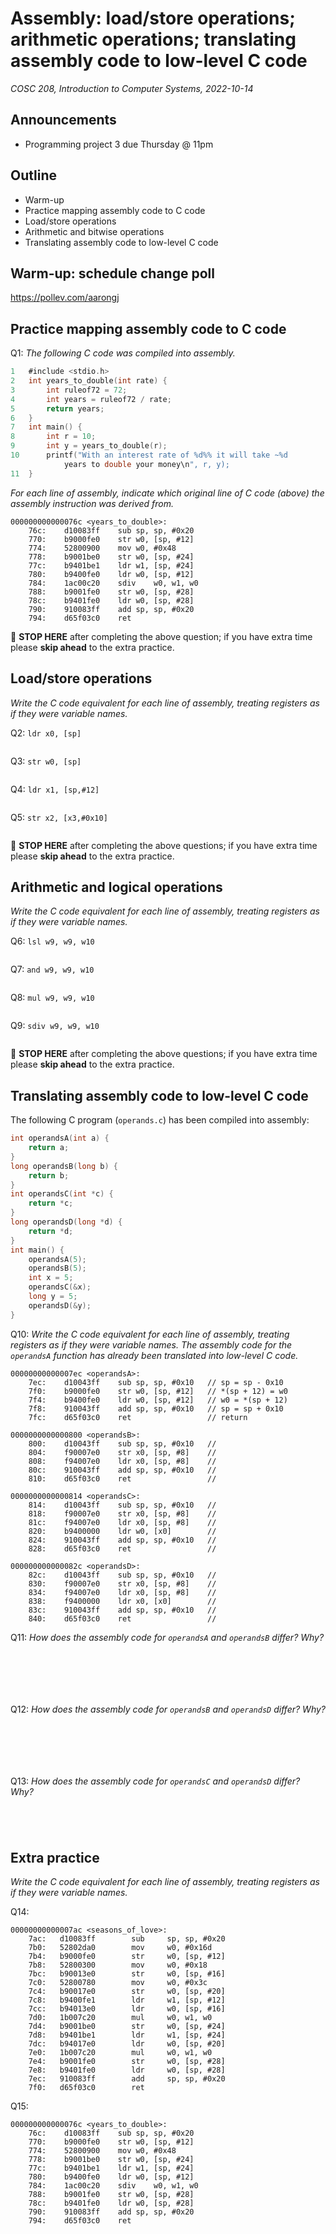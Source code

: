 # Assembly: load/store operations; arithmetic operations; translating assembly code to low-level C code
_COSC 208, Introduction to Computer Systems, 2022-10-14_

## Announcements
* Programming project 3 due Thursday @ 11pm

## Outline
* Warm-up
* Practice mapping assembly code to C code
* Load/store operations 
* Arithmetic and bitwise operations
* Translating assembly code to low-level C code

## Warm-up: schedule change poll
https://pollev.com/aarongj

## Practice mapping assembly code to C code
Q1: _The following C code was compiled into assembly._
```C
1   #include <stdio.h>
2   int years_to_double(int rate) {
3       int ruleof72 = 72;
4       int years = ruleof72 / rate;
5       return years;
6   }
7   int main() {
8       int r = 10;
9       int y = years_to_double(r);
10      printf("With an interest rate of %d%% it will take ~%d 
            years to double your money\n", r, y);
11  }
```
_For each line of assembly, indicate which original line of C code (above) the assembly instruction was derived from._
```
000000000000076c <years_to_double>:
    76c:	d10083ff 	sub	sp, sp, #0x20
    770:	b9000fe0 	str	w0, [sp, #12]
    774:	52800900 	mov	w0, #0x48
    778:	b9001be0 	str	w0, [sp, #24]
    77c:	b9401be1 	ldr	w1, [sp, #24]
    780:	b9400fe0 	ldr	w0, [sp, #12]
    784:	1ac00c20 	sdiv	w0, w1, w0
    788:	b9001fe0 	str	w0, [sp, #28]
    78c:	b9401fe0 	ldr	w0, [sp, #28]
    790:	910083ff 	add	sp, sp, #0x20
    794:	d65f03c0 	ret
```

🛑 **STOP HERE** after completing the above question; if you have extra time please **skip ahead** to the extra practice.

## Load/store operations
 _Write the C code equivalent for each line of assembly, treating registers as if they were variable names._

Q2: `ldr x0, [sp]`
```C


```

Q3: `str w0, [sp]`
```C


```

Q4: `ldr x1, [sp,#12]`
```C


```

Q5: `str x2, [x3,#0x10]`
```C


```

🛑 **STOP HERE** after completing the above questions; if you have extra time please **skip ahead** to the extra practice.

## Arithmetic and logical operations
_Write the C code equivalent for each line of assembly, treating registers as if they were variable names._

Q6: `lsl w9, w9, w10`
```C


```

Q7: `and w9, w9, w10`
```C


```

Q8: `mul w9, w9, w10`
```C


```

Q9: `sdiv w9, w9, w10`
```C


```

🛑 **STOP HERE** after completing the above questions; if you have extra time please **skip ahead** to the extra practice.

## Translating assembly code to low-level C code
The following C program (`operands.c`) has been compiled into assembly:
```C
int operandsA(int a) {
    return a;
}
long operandsB(long b) {
    return b;
}
int operandsC(int *c) {
    return *c;
}
long operandsD(long *d) {
    return *d;
}
int main() {
    operandsA(5);
    operandsB(5);
    int x = 5;
    operandsC(&x);
    long y = 5;
    operandsD(&y);
}
```

Q10: _Write the C code equivalent for each line of assembly, treating registers as if they were variable names. The assembly code for the `operandsA` function has already been translated into low-level C code._
```
00000000000007ec <operandsA>:
    7ec:	d10043ff 	sub	sp, sp, #0x10   // sp = sp - 0x10
    7f0:	b9000fe0 	str	w0, [sp, #12]   // *(sp + 12) = w0
    7f4:	b9400fe0 	ldr	w0, [sp, #12]   // w0 = *(sp + 12)
    7f8:	910043ff 	add	sp, sp, #0x10   // sp = sp + 0x10
    7fc:	d65f03c0 	ret	                // return

0000000000000800 <operandsB>:
    800:	d10043ff 	sub	sp, sp, #0x10   //
    804:	f90007e0 	str	x0, [sp, #8]    //
    808:	f94007e0 	ldr	x0, [sp, #8]    //
    80c:	910043ff 	add	sp, sp, #0x10   //
    810:	d65f03c0 	ret	                //

0000000000000814 <operandsC>:
    814:	d10043ff 	sub	sp, sp, #0x10   //
    818:	f90007e0 	str	x0, [sp, #8]    //
    81c:	f94007e0 	ldr	x0, [sp, #8]    //
    820:	b9400000 	ldr	w0, [x0]        //
    824:	910043ff 	add	sp, sp, #0x10   //
    828:	d65f03c0 	ret	                //

000000000000082c <operandsD>:
    82c:	d10043ff 	sub	sp, sp, #0x10   //
    830:	f90007e0 	str	x0, [sp, #8]    //
    834:	f94007e0 	ldr	x0, [sp, #8]    //
    838:	f9400000 	ldr	x0, [x0]        //
    83c:	910043ff 	add	sp, sp, #0x10   //
    840:	d65f03c0 	ret	                //
```

Q11: _How does the assembly code for `operandsA` and `operandsB` differ? Why?_
```






```

Q12: _How does the assembly code for `operandsB` and `operandsD` differ? Why?_
```






```

Q13: _How does the assembly code for `operandsC` and `operandsD` differ? Why?_
```




```

## Extra practice
_Write the C code equivalent for each line of assembly, treating registers as if they were variable names._

Q14: 
```
00000000000007ac <seasons_of_love>:
    7ac:   d10083ff        sub     sp, sp, #0x20
    7b0:   52802da0        mov     w0, #0x16d  
    7b4:   b9000fe0        str     w0, [sp, #12]
    7b8:   52800300        mov     w0, #0x18   
    7bc:   b90013e0        str     w0, [sp, #16]
    7c0:   52800780        mov     w0, #0x3c   
    7c4:   b90017e0        str     w0, [sp, #20]
    7c8:   b9400fe1        ldr     w1, [sp, #12]
    7cc:   b94013e0        ldr     w0, [sp, #16]
    7d0:   1b007c20        mul     w0, w1, w0
    7d4:   b9001be0        str     w0, [sp, #24]
    7d8:   b9401be1        ldr     w1, [sp, #24]
    7dc:   b94017e0        ldr     w0, [sp, #20]
    7e0:   1b007c20        mul     w0, w1, w0
    7e4:   b9001fe0        str     w0, [sp, #28]
    7e8:   b9401fe0        ldr     w0, [sp, #28]
    7ec:   910083ff        add     sp, sp, #0x20
    7f0:   d65f03c0        ret
```

Q15: 
```
000000000000076c <years_to_double>:
    76c:	d10083ff 	sub	sp, sp, #0x20
    770:	b9000fe0 	str	w0, [sp, #12]
    774:	52800900 	mov	w0, #0x48
    778:	b9001be0 	str	w0, [sp, #24]
    77c:	b9401be1 	ldr	w1, [sp, #24]
    780:	b9400fe0 	ldr	w0, [sp, #12]
    784:	1ac00c20 	sdiv	w0, w1, w0
    788:	b9001fe0 	str	w0, [sp, #28]
    78c:	b9401fe0 	ldr	w0, [sp, #28]
    790:	910083ff 	add	sp, sp, #0x20
    794:	d65f03c0 	ret
```

<!--
## Warm-up
Q0: _Write the C code equivalent for each line of assembly, treating registers as if they were variable names._
```
000000000000083c <deref>:
        83c:   d10083ff        sub     sp, sp, #0x20    //
        840:   f90007e0        str     x0, [sp, #8]     //
        844:   f94007e0        ldr     x0, [sp, #8]     //
        848:   f9400000        ldr     x0, [x0]         //
        84c:   f9000fe0        str     x0, [sp, #24]    //
        850:   f9400fe0        ldr     x0, [sp, #24]    //
        854:   910083ff        add     sp, sp, #0x20    //
        858:   d65f03c0        ret                      //
```

Q1: _Write the C code equivalent for each line of assembly, treating registers as if they were variable names. For example, the C code equivalent for `sub sp, sp, #0x20` is `sp = sp - 0x20`._
```
00000000000007ec <sum>:
    7ec:	d10083ff 	sub	sp, sp, #0x20   // 
    7f0:	b9000fe0 	str	w0, [sp, #12]   //
    7f4:	f90003e1 	str	x1, [sp]        // 
    7f8:	f94003e0 	ldr	x0, [sp]        // 
    7fc:	b9400000 	ldr	w0, [x0]        // 
    800:	b9001be0 	str	w0, [sp, #24]   // 
    804:	b9400fe1 	ldr	w1, [sp, #12]   // 
    808:	b9401be0 	ldr	w0, [sp, #24]   // 
    80c:	0b000020 	add	w0, w1, w0      // 
    810:	b9001fe0 	str	w0, [sp, #28]   // 
    814:	b9401fe0 	ldr	w0, [sp, #28]   // 
    818:	910083ff 	add	sp, sp, #0x20   // 
    81c:	d65f03c0 	ret	                // 
```
🛑 **STOP HERE** after completing the warm-up; if you have extra time take a few deep breaths to help reduce stress.

<div style="page-break-after: always;"></div>

## Tracing assembly code
C code
```C
1  int sum(int a, int *b) {
2     int c = *b;
3     int d = a + c;
4     return d;
5  }
```

Assembly code
```
00000000000007ec <sum>:
    7ec:	d10083ff 	sub	sp, sp, #0x20   // 
    7f0:	b9000fe0 	str	w0, [sp, #12]   // 
    7f4:	f90003e1 	str	x1, [sp]        // 
    7f8:	f94003e0 	ldr	x0, [sp]        // 
    7fc:	b9400000 	ldr	w0, [x0]        // 
    800:	b9001be0 	str	w0, [sp, #24]   // 
    804:	b9400fe1 	ldr	w1, [sp, #12]   // 
    808:	b9401be0 	ldr	w0, [sp, #24]   // 
    80c:	0b000020 	add	w0, w1, w0      // 
    810:	b9001fe0 	str	w0, [sp, #28]   // 
    814:	b9401fe0 	ldr	w0, [sp, #28]   //
    818:	910083ff 	add	sp, sp, #0x20   // 
    81c:	d65f03c0 	ret	                // 
```

<div style="page-break-after: always;"></div>


## Practice tracing assembly code
Q6: _The following is the assembly code for a C function with the following prototype: `int seasons_of_love()`. Write the C code equivalent for each line of assembly, treating registers as if they were variable names._
```
0000000000400584 <seasons_of_love>:
    400584:	d10083ff 	sub	sp, sp, #0x20   //
    400588:	52802da8 	mov	w8, #0x16d      //
    40058c:	52800309 	mov	w9, #0x18       //
    400590:	5280078a 	mov	w10, #0x3c      //
    400594:	b9001fe8 	str	w8, [sp, #28]   //
    400598:	b9001be9 	str	w9, [sp, #24]   //
    40059c:	b90017ea 	str	w10, [sp, #20]  //
    4005a0:	b9401fe8 	ldr	w8, [sp, #28]   //
    4005a4:	b9401be9 	ldr	w9, [sp, #24]   //
    4005a8:	1b097d08 	mul	w8, w8, w9      //
    4005ac:	b90013e8 	str	w8, [sp, #16]   //
    4005b0:	b94013e8 	ldr	w8, [sp, #16]   //
    4005b4:	b94017e9 	ldr	w9, [sp, #20]   //
    4005b8:	1b097d08 	mul	w8, w8, w9      //
    4005bc:	b9000fe8 	str	w8, [sp, #12]   //
    4005c0:	b9400fe0 	ldr	w0, [sp, #12]   //
    4005c4:	910083ff 	add	sp, sp, #0x20   //
    4005c8:	d65f03c0 	ret	                //
```

Q7: _Draw the contents of the stack and registers just prior to the execution of the second-to-last instruction. Assume the initial value of `sp` is `0x7FE0`._

<div style="page-break-after: always;"></div>

Q8: _Label each line of assembly code with the line number of the line of C code from which the assembly instruction was derived._
```C
1   #include <stdio.h>
2   int seasons_of_love() {
3       int dpy = 365;
4       int hpd = 24;
5       int mph = 60;
6       int h = dpy * hpd;
7       int m = h * mph;
8       return m;
9   }
10
11  int main() {
12      int minutes = seasons_of_love();
13      printf("%d minutes\n", minutes);
14      printf("%d moments so dear\n", minutes - 600);
15      printf("%d minutes\n", minutes);
16      printf("How do you measure? Measure a year?\n");
17  }
```
```
0000000000400584 <seasons_of_love>:
    400584:	d10083ff 	sub	sp, sp, #0x20   //
    400588:	52802da8 	mov	w8, #0x16d      //
    40058c:	52800309 	mov	w9, #0x18       //
    400590:	5280078a 	mov	w10, #0x3c      //
    400594:	b9001fe8 	str	w8, [sp, #28]   //
    400598:	b9001be9 	str	w9, [sp, #24]   //
    40059c:	b90017ea 	str	w10, [sp, #20]  //
    4005a0:	b9401fe8 	ldr	w8, [sp, #28]   //
    4005a4:	b9401be9 	ldr	w9, [sp, #24]   //
    4005a8:	1b097d08 	mul	w8, w8, w9      //
    4005ac:	b90013e8 	str	w8, [sp, #16]   //
    4005b0:	b94013e8 	ldr	w8, [sp, #16]   //
    4005b4:	b94017e9 	ldr	w9, [sp, #20]   //
    4005b8:	1b097d08 	mul	w8, w8, w9      //
    4005bc:	b9000fe8 	str	w8, [sp, #12]   //
    4005c0:	b9400fe0 	ldr	w0, [sp, #12]   //
    4005c4:	910083ff 	add	sp, sp, #0x20   //
    4005c8:	d65f03c0 	ret	                //
```



Q6: _Write the C code equivalent for each line of assembly, treating registers as if they were variable names._
```
000000000000083c <deref>:
        83c:   d10083ff        sub     sp, sp, #0x20    //
        840:   f90007e0        str     x0, [sp, #8]     //
        844:   f94007e0        ldr     x0, [sp, #8]     //
        848:   f9400000        ldr     x0, [x0]         //
        84c:   f9000fe0        str     x0, [sp, #24]    //
        850:   f9400fe0        ldr     x0, [sp, #24]    //
        854:   910083ff        add     sp, sp, #0x20    //
        858:   d65f03c0        ret                      //
```
-->